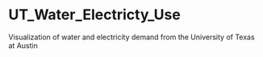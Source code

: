 # UT_Water_Electricty_Use
Visualization of water and electricity demand from the University of Texas at Austin

